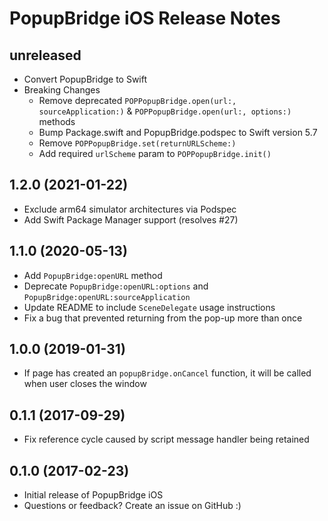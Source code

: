 # PopupBridge iOS Release Notes

## unreleased

* Convert PopupBridge to Swift
* Breaking Changes
  * Remove deprecated `POPPopupBridge.open(url:, sourceApplication:)` & `POPPopupBridge.open(url:, options:)` methods
  * Bump Package.swift and PopupBridge.podspec to Swift version 5.7
  * Remove `POPPopupBridge.set(returnURLScheme:)`
  * Add required `urlScheme` param to `POPPopupBridge.init()`

## 1.2.0 (2021-01-22)

* Exclude arm64 simulator architectures via Podspec
* Add Swift Package Manager support (resolves #27)

## 1.1.0 (2020-05-13)

* Add `PopupBridge:openURL` method
* Deprecate `PopupBridge:openURL:options` and `PopupBridge:openURL:sourceApplication`
* Update README to include `SceneDelegate` usage instructions
* Fix a bug that prevented returning from the pop-up more than once

## 1.0.0 (2019-01-31)

* If page has created an `popupBridge.onCancel` function, it will be called when user closes the window

## 0.1.1 (2017-09-29)

* Fix reference cycle caused by script message handler being retained

## 0.1.0 (2017-02-23)

* Initial release of PopupBridge iOS
* Questions or feedback? Create an issue on GitHub :)
